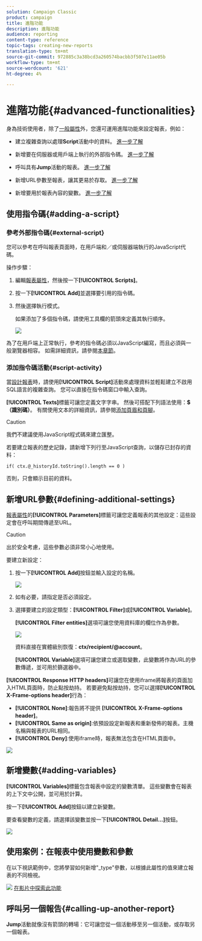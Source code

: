 ```yaml
---
solution: Campaign Classic
product: campaign
title: 進階功能
description: 進階功能
audience: reporting
content-type: reference
topic-tags: creating-new-reports
translation-type: tm+mt
source-git-commit: 972885c3a38bcd3a260574bacbb3f507e11ae05b
workflow-type: tm+mt
source-wordcount: '621'
ht-degree: 4%

---
```



# 進階功能{#advanced-functionalities}

身為技術使用者，除了[一般屬性](../../reporting/using/properties-of-the-report.md)外，您還可運用進階功能來設定報表，例如：

* 建立複雜查詢以處理&#x200B;**Script**&#x200B;活動中的資料。 [進一步了解](#script-activity)

* 新增要在伺服器或用戶端上執行的外部指令碼。 [進一步了解](#external-script)

* 呼叫具有&#x200B;**Jump**&#x200B;活動的報表。 [進一步了解](#calling-up-another-report)

* 新增URL參數至報表，讓其更易於存取。 [進一步了解](#calling-up-another-report)

* 新增要用於報表內容的變數。 [進一步了解](#adding-variables)

## 使用指令碼{#adding-a-script}

### 參考外部指令碼{#external-script}

您可以參考在呼叫報表頁面時，在用戶端和／或伺服器端執行的JavaScript代碼。

操作步驟：

1. 編輯[報表屬性](../../reporting/using/properties-of-the-report.md)，然後按一下&#x200B;**[!UICONTROL Scripts]**。
1. 按一下&#x200B;**[!UICONTROL Add]**&#x200B;並選擇要引用的指令碼。
1. 然後選擇執行模式。

   如果添加了多個指令碼，請使用工具欄的箭頭來定義其執行順序。

   ![](assets/reporting_custom_js.png)

為了在用戶端上正常執行，參考的指令碼必須以JavaScript編寫，而且必須與一般瀏覽器相容。 如需詳細資訊，請參閱[本章節](../../web/using/web-forms-answers.md)。

### 添加指令碼活動{#script-activity}

當[設計報表](../../reporting/using/creating-a-new-report.md#modelizing-the-chart)時，請使用&#x200B;**[!UICONTROL Script]**&#x200B;活動來處理資料並輕鬆建立不啟用SQL語言的複雜查詢。 您可以直接在指令碼窗口中輸入查詢。

**[!UICONTROL Texts]**&#x200B;標籤可讓您定義文字字串。 然後可搭配下列語法使用：**$（識別碼）**。 有關使用文本的詳細資訊，請參閱[添加頁眉和頁腳](../../reporting/using/element-layout.md#adding-a-header-and-a-footer)。

>[!CAUTION]
>
>我們不建議使用JavaScript程式碼來建立匯整。

若要建立報表的歷史記錄，請新增下列行至JavaScript查詢，以儲存已封存的資料：

```
if( ctx.@_historyId.toString().length == 0 )
```

否則，只會顯示目前的資料。

## 新增URL參數{#defining-additional-settings}

[報表屬性](../../reporting/using/properties-of-the-report.md)的&#x200B;**[!UICONTROL Parameters]**&#x200B;標籤可讓您定義報表的其他設定：這些設定會在呼叫期間傳遞至URL。

>[!CAUTION]
>
>出於安全考慮，這些參數必須非常小心地使用。

要建立新設定：

1. 按一下&#x200B;**[!UICONTROL Add]**&#x200B;按鈕並輸入設定的名稱。

   ![](assets/s_ncs_advuser_report_properties_09a.png)

1. 如有必要，請指定是否必須設定。

1. 選擇要建立的設定類型：**[!UICONTROL Filter]**&#x200B;或&#x200B;**[!UICONTROL Variable]**。

   **[!UICONTROL Filter entities]**&#x200B;選項可讓您使用資料庫的欄位作為參數。

   ![](assets/s_ncs_advuser_report_properties_09b.png)

   資料直接在實體級別恢復：**ctx/recipient/@account**。

   **[!UICONTROL Variable]**&#x200B;選項可讓您建立或選取變數，此變數將作為URL的參數傳遞，並可用於篩選器中。

**[!UICONTROL Response HTTP headers]**&#x200B;可讓您在使用iframe將報表的頁面加入HTML頁面時，防止點按劫持。 若要避免點按劫持，您可以選擇&#x200B;**[!UICONTROL X-Frame-options header]**&#x200B;行為：

* **[!UICONTROL None]**:報告將不提供 **[!UICONTROL X-Frame-options header]**。
* **[!UICONTROL Same as origin]**:依預設設定新報表和重新發佈的報表。主機名稱與報表的URL相同。
* **[!UICONTROL Deny]**:使用iframe時，報表無法包含在HTML頁面中。

![](assets/s_ncs_advuser_report_properties_09c.png)

## 新增變數{#adding-variables}

**[!UICONTROL Variables]**&#x200B;標籤包含報表中設定的變數清單。 這些變數會在報表的上下文中公開，並可用於計算。

按一下&#x200B;**[!UICONTROL Add]**&#x200B;按鈕以建立新變數。

要查看變數的定義，請選擇該變數並按一下&#x200B;**[!UICONTROL Detail...]**&#x200B;按鈕。

![](assets/s_ncs_advuser_report_properties_10.png)

## 使用案例：在報表中使用變數和參數

在以下視訊範例中，您將學習如何新增&quot;_type&quot;參數，以根據此屬性的值來建立報表的不同檢視。

![](assets/do-not-localize/how-to-video.png) [在影片中探索此功能](https://helpx.adobe.com/campaign/classic/how-to/add-url-parameter-in-acv6.html?playlist=/ccx/v1/collection/product/campaign/classic/segment/business-practitioners/explevel/intermediate/applaunch/how-to-4/collection.ccx.js&amp;ref=helpx.adobe.com)


## 呼叫另一個報告{#calling-up-another-report}

**Jump**&#x200B;活動就像沒有箭頭的轉場：它可讓您從一個活動移至另一個活動，或存取另一個報表。
